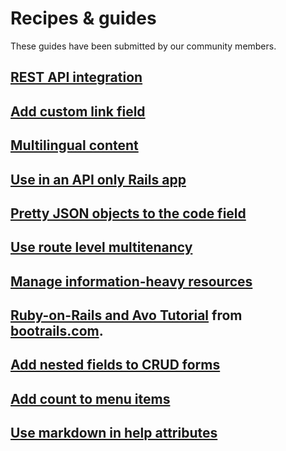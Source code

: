 # Recipes & guides

These guides have been submitted by our community members.

## [REST API integration](recipes/rest-api-integration)

## [Add custom link field](recipes/custom-link-field)

## [Multilingual content](recipes/multilingual-content)

## [Use in an API only Rails app](recipes/api-only-app)

## [Pretty JSON objects to the code field](recipes/format-ruby-object-to-json)

## [Use route level multitenancy](recipes/multitenancy)

## [Manage information-heavy resources](recipes/manage-information-heavy-resources)

## [Ruby-on-Rails and Avo Tutorial](https://www.bootrails.com/blog/rails-avohq-tutorial) from [bootrails.com](https://www.bootrails.com).

## [Add nested fields to CRUD forms](recipes/add-nested-fields-to-forms)

## [Add count to menu items](recipes/add-count-to-menu-items)

## [Use markdown in help attributes](recipes/use-markdown-in-help-attributes.md)
